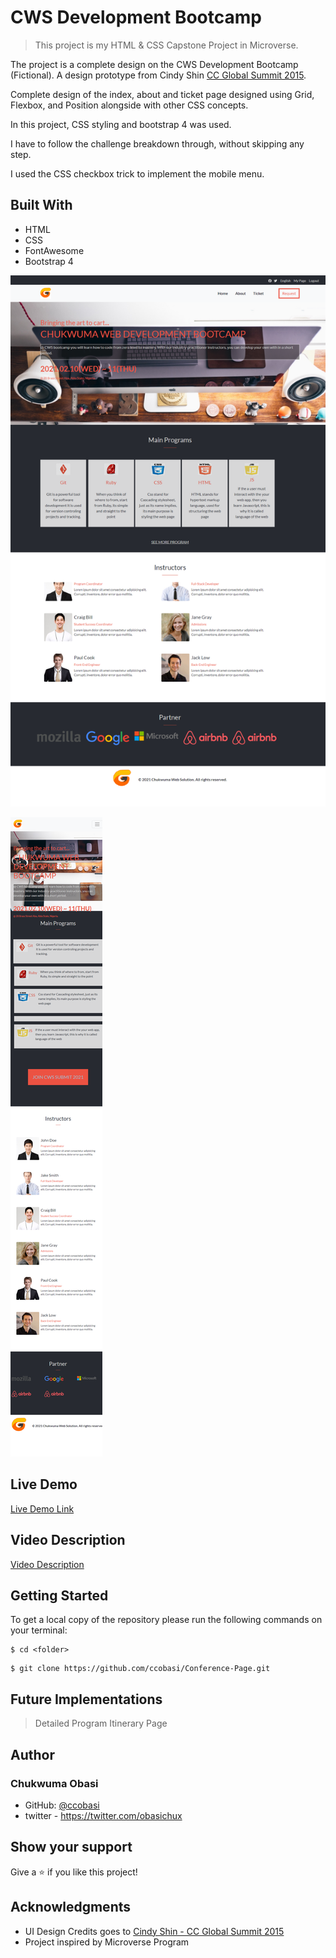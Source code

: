 
# CWS Development Bootcamp



> This project is my HTML & CSS Capstone Project in Microverse.

The project is a complete design on the CWS Development Bootcamp (Fictional). A design prototype from Cindy Shin [CC Global Summit 2015](https://www.behance.net/gallery/29845175/CC-Global-Summit-2015).

Complete design of the index, about and ticket page designed using Grid, Flexbox, and Position alongside with other CSS concepts.

In this project, CSS styling and bootstrap 4 was used.

I have to follow the challenge breakdown through, without skipping any step.

I used the CSS checkbox trick to implement the mobile menu.




## Built With

- HTML
- CSS
- FontAwesome
- Bootstrap 4

![screenshot](./asset/images/CWS.png)

![screenshot](./asset/images/CWS-mobile.png)




## Live Demo
[Live Demo Link](https://ccobasi.github.io/Conference-Page/index.html)


## Video Description
[Video Description](https://www.loom.com/share/5649e0d868714e09895d3c9bd9f39fec)

## Getting Started

To get a local copy of the repository please run the following commands on your terminal:

```
$ cd <folder>
```

```
$ git clone https://github.com/ccobasi/Conference-Page.git
```



## Future Implementations

> Detailed Program Itinerary Page

## Author

### Chukwuma Obasi

* GitHub: [@ccobasi](https://github.com/ccobasi)
* twitter - https://twitter.com/obasichux




## Show your support

Give a ⭐️ if you like this project!

## Acknowledgments

- UI Design Credits goes to [Cindy Shin - CC Global Summit 2015](https://www.behance.net/gallery/29845175/CC-Global-Summit-2015)
- Project inspired by Microverse Program


